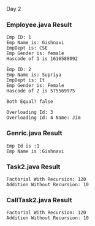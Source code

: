 Day 2
### Employee.java Result
	Emp ID: 1
	Emp Name is: Gishnavi
	EmpDept is: CSE
	Emp Gender is: female
	Hascode of 1 is 1616588092

	Emp ID: 2
	Emp Name is: Supriya
	EmpDept is: It 
	Emp Gender is: Female
	Hascode of 2 is 575569975

	Both Equal? false

	Overloading Id: 3
	Overloading Id: 4 Name: Jim
### Genric.java Result
	Emp Id is :1
	Emp Name is :Gishnavi

### Task2.java Result
	Factorial With Recursion: 120
	Addition Without Recursion: 10
### CallTask2.java Result
	Factorial With Recursion: 120
	Addition Without Recursion: 10